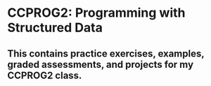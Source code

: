 # CCPROG2: Programming with Structured Data
## This contains practice exercises, examples, graded assessments, and projects for my CCPROG2 class.

